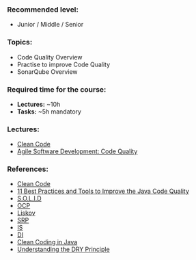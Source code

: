 ### **Recommended level:**
- Junior / Middle / Senior

### **Topics:**
- Code Quality Overview
- Practise to improve Code Quality
- SonarQube Overview

### **Required time for the course:**
- **Lectures:** ~10h
- **Tasks:** ~5h mandatory

### **Lectures:**
- [Clean Code](https://learn.epam.com/catalog/detailsPage?id=4c586e83-5c4d-4bea-bb40-cf9885cf3c11)
- [Agile Software Development: Code Quality](https://www.linkedin.com/learning/agile-software-development-code-quality/why-code-quality-is-important?u=2113185)

### **References:**
- [Clean Code](https://www.amazon.com/Clean-Code-Handbook-Software-Craftsmanship/dp/0132350882)
- [11 Best Practices and Tools to Improve the Java Code Quality](https://www.romexsoft.com/blog/improve-java-code-quality/)
- [S.O.L.I.D](https://www.baeldung.com/solid-principles)
- [OCP](https://www.baeldung.com/java-open-closed-principle)
- [Liskov](https://www.baeldung.com/java-liskov-substitution-principle)
- [SRP](https://www.baeldung.com/java-single-responsibility-principle)
- [IS](https://www.baeldung.com/java-interface-segregation)
- [DI](https://www.baeldung.com/java-dependency-inversion-principle)
- [Clean Coding in Java](https://www.baeldung.com/java-clean-code)
- [Understanding the DRY Principle](https://www.plutora.com/blog/understanding-the-dry-dont-repeat-yourself-principle)